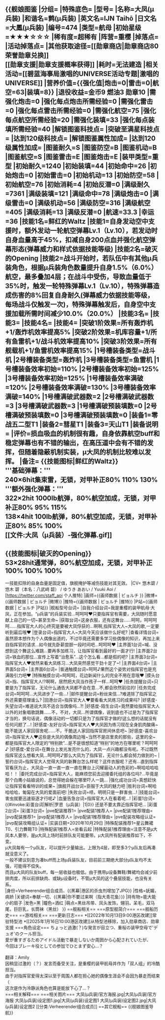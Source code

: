 {{舰娘图鉴 
|分组=
|特殊底色=
|型号=
|名称=大凤(μ兵装)
|和谐名=鹩(μ兵装)
|英文名=IJN Taihō
|日文名=大鳳(μ兵装)
|编号=474
|类型=航母
|初始星级=★★★☆☆☆
|稀有度=超稀有
|阵营=重樱
|掉落点=
|活动掉落点=
|其他获取途径=[[勋章商店|勋章商店80荣誉勋章兑换]]<br>[[勋章支援|勋章支援概率获得]]
|耗时=<!-- 04:45:00 -->无法建造
|相关活动=[[碧蓝海事局激唱的UNIVERSE活动专题|激唱的UNIVERSE]]
|营养价值={{强化值|炮击=0|雷击=0|航空=63|装填=8}}
|退役收益=金币9 燃油3 勋章10
|需强化炮击=0
|强化每点炮击所需经验=0
|需强化雷击=0
|强化每点雷击所需经验=0
|需强化航空=75
|强化每点航空所需经验=20
|需强化装填=33
|强化每点装填所需经验=40
|解锁图鉴科技点=
|突破至满星科技点=
|达到120级科技点=
|解锁图鉴属性加成=
|达到120级属性加成=
|图鉴耐久=S
|图鉴防空=B
|图鉴机动=B
|图鉴航空=S
|图鉴雷击=E
|图鉴炮击=E
|装甲类型=重型
|初始耐久=1240
|初始装填=44
|初始命中=26
|初始炮击=0
|初始雷击=0
|初始机动=13
|初始防空=58
|初始航空=76
|初始消耗=4
|初始反潜=0
|满级耐久=7361
|满级装填=121
|满级命中=78
|满级炮击=0
|满级雷击=0
|满级机动=56
|满级防空=316
|满级航空=405
|满级消耗=13
|满级反潜=0
|航速=33.3
|幸运=36
|技能1名=鲜红的Waltz
|技能1=自身发动空中支援时，额外发动一轮航空弹幕Lv.1（Lv.10），若发动时自身血量高于45%，扣减自身200点血并强化航空弹幕形态(弹幕威力和样式依据技能等级)
|技能2名=破灭的Opening
|技能2=战斗开始时，若队伍中有其他μ兵装角色，根据μ兵装角色数量提升自身1.5%（6.0%）航空，最多叠加4层；在战斗中受伤，导致血量低于35%时，触发一轮特殊弹幕Lv.1（Lv.10），特殊弹幕造成伤害的8%回复自身耐久(弹幕威力依据技能等级，每场战斗仅触发一次)，特殊弹幕触发后，自身空中支援加载所需时间减少10.0%（20.0%）
|技能3名=
|技能3=
|技能4名=
|技能4=
|突破1阶效果=所有轰炸机+1/轰炸机效率提高5%
|突破2阶效果=机库容量+1/所有鱼雷机+1/战斗机效率提高10%
|突破3阶效果=所有舰载机+1/鱼雷机效率提高15%
|1号槽装备类型=战斗机
|2号槽装备类型=轰炸机
|3号槽装备类型=鱼雷机
|1号槽装备效率初始=110%
|2号槽装备效率初始=125%
|3号槽装备效率初始=125%
|1号槽装备效率满破=120%
|2号槽装备效率满破=130%
|3号槽装备效率满破=140%
|1号槽满破武器数=2
|2号槽满破武器数=3
|3号槽满破武器数=3
|1号槽满破预装填数=0
|2号槽满破预装填数=0
|3号槽满破预装填数=0
|装备1=零战五二型T1
|装备2=彗星T1
|装备3=天山T1
|装备说明=
|评价=损血吸血的机制很有趣，自身依靠航空buff和稳定弹幕也有不错的输出，在高压道中会有不错的发挥，但随着隐蔽机制实装，μ大凤的机制比较难以发挥。
|备注=
{{技能图标|鲜红的Waltz}}<br>
'''基础弹幕：'''<br>
240×6hit集束雷，无锁，对甲补正80% 110% 130%<br>
'''额外强化弹幕：'''<br>
322×2hit 1000lb航弹，80%航空加成，无锁，对甲补正80% 95% 115%<br>
138×4hit 100lb航弹，80%航空加成，无锁，对甲补正80% 85% 100%<br>
[[文件:大凤（μ兵装）-强化弹幕.gif]]<br>
----
{{技能图标|破灭的Opening}}<br>
53×28hit通常弹，80%航空加成，无锁，对甲补正100% 100% 100%<br>
----
一技能扣除的自身血量是固定值，旗舰掩护等减伤技能对其无效。
|CV= 悠木碧 / 悠木 碧（本名：八武﨑 碧） / ゆうき あおい / Yuuki Aoi / [https://twitter.com/staff_aoi 个人推特]
|画师={{画师数据 | ビョルチ }}
|微博={{画师数据 | ビョルチ |微博}}
|推特={{画师数据 | ビョルチ |推特}}
|P站={{画师数据 | ビョルチ |P站}}
|舰船型号台词=
|自我介绍台词=我是重樱的装甲航母·大凤，正在参加。“μ兵装”的兵装实验…呵呵呵❤只要指挥官有需要，大凤随时愿意献上自己的一切~甚至生命~
|获取台词=这身衣服，还有这舞台……呵呵，呵呵呵呵……指挥官大人的心终究是要被大凤俘获的…啊啊,指挥官大人~大凤的歌,一定要听到最后哦❤
|登录台词=指挥官大人~大凤今天应该做什么好呢?
|查看详情台词=虽然原本想作为个人偶像出道的，不过毕竟还需要多学习些偶像的知识，再加上来自指挥官的请求…如今就先卧薪尝胆一段时间吧…呵呵呵❤
|主界面1台词=喊、没想到这个舞这么难跳…要再多加练习，让指挥官看到最好的一面才行!
|主界面2台词=铁血的那位…宣传上写着“治愈系”…这个怎么看…都是假的吧?
|主界面3台词=指挥官大人❤居然来看大凤练习…大凤突然感觉干劲十足了~!
|主界面4台词=
|主界面5台词=
|主界面6台词= 
|普通触摸台词=呵呵♪果然这个姿势对指挥官也是充满吸引力吧❤
|特殊触摸台词=呵呵呵，花边新闻什么的完全不用在意哦❤
|摸头台词=指、指挥官大人!?啊啊，居然把大凤当作孩子一样…呵呵❤
|任务提醒台词=只要是为了指挥官，无论什么通告大凤都不会在意…不,都会欣然前往的!
|任务完成台词=呵呵呵…大凤进步了一些…!
|邮件提醒台词=粉丝来信…?难道除了指挥官之外还需要搭理谁么?
|回港台词=指挥官大人❤要看看大凤练习的成果吗?
|好感度-失望台词=难道说大凤不适合当偶像吗…?!
|好感度-陌生台词=竟然要给指挥官大人以外的对象唱歌跳舞……不，不对，大凤…所谓偶像，说到底也不过是为了指挥官才当的，换句话说，偶像活动的一切都只是为了指挥官才做的!这么想的话就没有任何问题了…!
|好感度-友好台词=指挥官大人❤大凤因为练习现在全身肌肉酸痛~能不能送人家回宿舍呢……不，干脆送人家回指挥官房间休息吧~
|好感度-喜欢台词=指挥官大人❤这些是大凤的偶像周边哦~当然不是店里卖的那些，这里的全~都是指挥官大人限定的“特别款”…是不是很想知道“特别”的地方在哪里呢？呵呵呵♪
|好感度-爱台词=在舞台上发光发亮什么的，大凤一点兴趣都没有呢。不过既然指挥官这么想看大凤…呵呵呵♪那么大凤为了指挥官，无论什么都会努力做到的~
|誓约台词=指挥官大人觉得大凤的新舞台怎么样呢？这件衣服呢？还有…直到指挥官看厌为止，大凤会一直一直一直一直在舞台上闪耀最动人的色彩的~啊哈哈哈哈哈！！
|委托完成台词=指挥官大人，能麻烦您前去迎接委托组的各位吗?…毕竟是那个白鹰小姑娘说的，总觉得她会躲在哪里吓人一跳…
|强化成功台词=真想赶快让指挥官看看特训的成果~
|旗舰开战台词=臣服于大凤的魅力吧
|胜利台词=啊哈哈哈哈，匍匐在大凤的爱面前吧!
|失败台词=啧，明明只是一群害虫…!
|技能台词=害虫就要迅速驱逐才行呢♪
|血量告急台词=指挥官大人在看着呢…!
|彩蛋1台词={{#invoke:彩蛋台词|解析|罗恩（μ兵装）|1|0}} 还是不要太靠近指挥官吧…
|彩蛋2台词=
|彩蛋3台词=
|pve配装推荐1=
|pve配装1推荐人=
|pve配装1推荐理由=
|pvp配装推荐1=
|pvp配装1推荐人=
|pvp配装1推荐理由=
|pve配装攻略组认证=
|pvp配装攻略组认证=
|实装日期=2020年10月29日
|特殊配装推荐1=星云舞裙T0、引力舞鞋T0
|特殊配装1推荐人=坐看云起
|特殊配装1推荐理由=注意不是μ大凤本人要带，是μ大凤上场时前排队友可能要带。μ大凤所有配装推荐如下，不变。<br>
μ大凤每有一个μ队友，可以提升少量输出。上限为4层，即至多3个μ队友后再凑就没意义了。<br>
一般不建议刻意为凑buff而上场μ兵装队友，目前前三期绝大部分μ队友均不太强，可能得不偿失。<br>
而且μ大凤的队友buff，每一层收益也极低。由于携带μ设备舞鞋/舞裙均会减少前排肉度，所以前排缺肉、或缺μ设备时，不管μ大凤的这个叠层技能，也没有关系。<br>
|身份=Verheerender组合成员、{{黑幕|港区的杀虫剂增加了JPG}}
|性格=妩媚，病娇
|关键词=奉献一切、{{黑幕|你不要过来啊（指大青花鱼）}}
|持有物=能大能小的扇子
|发色=黑
|瞳色=酒红
|萌点=黑丝吊带、凤头发饰，翎羽，呆毛，双马尾，巨巨乳，长筒袜（黑丝）
}}
==舰船相关==
===原型舰简介===
===舰船历史===
==游戏相关==
===更新日志===
*[[2022年10月13日9:00港区改建]]常驻特型池
*[[2025年1月16日10:00港区改建]]从特型池移除，加入勋章商店、勋章支援
===角色设定===
ちょっと過激(？)な発言が目立つ、重桜の装甲空母で'デュオ'のクール担当。<br>
愛が重すぎるためアイドル活動で暴走しないか周囲から心配されていたが、<br>
今回はブレーキ役としての参加でひとまず安心…？<br><br>
翻译：Amily<br>
因稍显过激的（？）发言而备受关注，是重樱的装甲航母并作为「双人组」的冷酷担当。<br>
由于对指挥官爱得太深以至于周围人都在担心她的偶像生涯会不会因为暴走而结束（<br>
这次是作为冷静派角色也算是能放下心了…？<br>
===相关解释===
===相关图片===
<gallery mode="packed" heights="200px">
大凤(μ兵装)官方海报.jpg|大凤(μ兵装)官方海报
大凤(μ兵装)设定图1.jpg|大凤(μ兵装)设定图1
大凤(μ兵装)设定图2.jpg|大凤(μ兵装)设定图2
</gallery>
[[分类:Verheerender组合成员]]
==其它舰船==
{{舰娘图鉴导航}}
